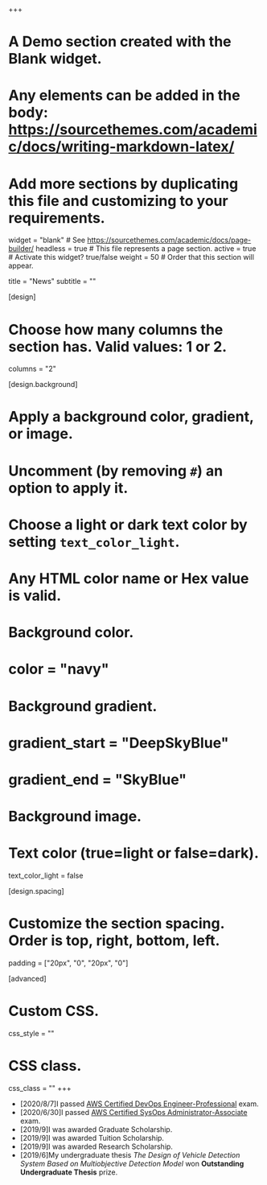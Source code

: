 +++
# A Demo section created with the Blank widget.
# Any elements can be added in the body: https://sourcethemes.com/academic/docs/writing-markdown-latex/
# Add more sections by duplicating this file and customizing to your requirements.

widget = "blank"  # See https://sourcethemes.com/academic/docs/page-builder/
headless = true  # This file represents a page section.
active = true  # Activate this widget? true/false
weight = 50  # Order that this section will appear.

title = "News"
subtitle = ""

[design]
  # Choose how many columns the section has. Valid values: 1 or 2.
  columns = "2"

[design.background]
  # Apply a background color, gradient, or image.
  #   Uncomment (by removing `#`) an option to apply it.
  #   Choose a light or dark text color by setting `text_color_light`.
  #   Any HTML color name or Hex value is valid.

  # Background color.
  # color = "navy"
  
  # Background gradient.
  # gradient_start = "DeepSkyBlue"
  # gradient_end = "SkyBlue"
  
  # Background image.

  # Text color (true=light or false=dark).
  text_color_light = false

[design.spacing]
  # Customize the section spacing. Order is top, right, bottom, left.
  padding = ["20px", "0", "20px", "0"]

[advanced]
 # Custom CSS. 
 css_style = ""
 
 # CSS class.
 css_class = ""
+++

* [2020/8/7]I passed [AWS Certified DevOps Engineer-Professional](https://drive.google.com/file/d/10X47OFCgxO3lwiWlKHo6JMB8AkLTkiCi/view?usp=sharing) exam.
* [2020/6/30]I passed [AWS Certified SysOps Administrator-Associate](https://drive.google.com/file/d/1jzZC62AZZhM_6AoLbo-GSKHJje6jEulk/view?usp=sharing) exam.
* [2019/9]I was awarded Graduate Scholarship.
* [2019/9]I was awarded Tuition Scholarship.
* [2019/9]I was awarded Research Scholarship.
* [2019/6]My undergraduate thesis _The Design of Vehicle Detection System Based on Multiobjective Detection Model_ won **Outstanding Undergraduate Thesis** prize.
